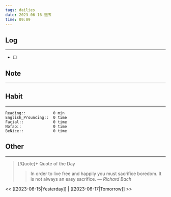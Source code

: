 ```yaml
---
tags: dailies  
date: 2023-06-16-週五
time: 09:09
---
```


## Log
---
- [ ] 

## Note
---

## Habit
---
```
Reading::            0 min
English_Prouncing::  0 time
Facial::             0 time
Nofap::              0 time
BeNice::             0 time

```
## Other
---

> [!Quote]+ Quote of the Day
> > In order to live free and happily you must sacrifice boredom. It is not always an easy sacrifice.
> — <cite>Richard Bach</cite>

<< [[2023-06-15|Yesterday]] | [[2023-06-17|Tomorrow]] >>